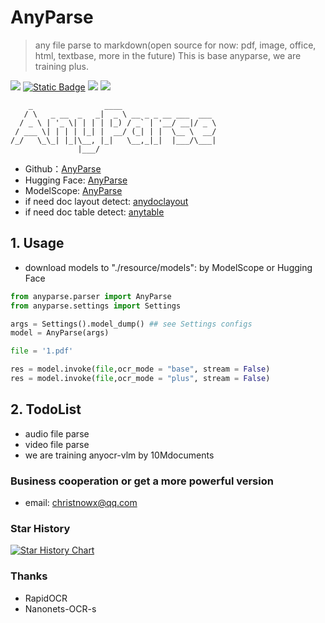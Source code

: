 # AnyParse
> any file parse to markdown(open source for now: pdf, image, office, html, textbase, more in the future)
> This is base anyparse, we are training plus.

<a href="https://huggingface.co/anyforge/anyparse" target="_blank"><img src="https://img.shields.io/badge/%F0%9F%A4%97-HuggingFace-blue"></a>
<a href="https://www.modelscope.cn/models/anyforge/anyparse" target="_blank"><img alt="Static Badge" src="https://img.shields.io/badge/%E9%AD%94%E6%90%AD-ModelScope-blue"></a>
<a href=""><img src="https://img.shields.io/badge/Python->=3.10-aff.svg"></a>
<a href=""><img src="https://img.shields.io/badge/OS-Linux%2C%20Win%2C%20Mac-pink.svg"></a>

```
    _                ____
   / \   _ __  _   _|  _ \ __ _ _ __ ___  ___
  / _ \ | '_ \| | | | |_) / _` | '__/ __|/ _ \
 / ___ \| | | | |_| |  __/ (_| | |  \__ \  __/
/_/   \_\_| |_|\__, |_|   \__,_|_|  |___/\___|
               |___/

```

- Github：[AnyParse](https://github.com/anyforge/anyparse)
- Hugging Face: [AnyParse](https://huggingface.co/anyforge/anyparse)
- ModelScope: [AnyParse](https://www.modelscope.cn/models/anyforge/anyparse)
- if need doc layout detect: [anydoclayout](https://github.com/anyforge/anydoclayout)
- if need doc table detect: [anytable](https://github.com/anyforge/anytable)

## 1. Usage

- download models to "./resource/models": by ModelScope or Hugging Face

```python
from anyparse.parser import AnyParse
from anyparse.settings import Settings

args = Settings().model_dump() ## see Settings configs
model = AnyParse(args)

file = '1.pdf'

res = model.invoke(file,ocr_mode = "base", stream = False)
res = model.invoke(file,ocr_mode = "plus", stream = False)
```

## 2. TodoList
- audio file parse
- video file parse
- we are training anyocr-vlm by 10Mdocuments

### Business cooperation or get a more powerful version
- email: christnowx@qq.com

### Star History

[![Star History Chart](https://api.star-history.com/svg?repos=anyforge/anyparse&type=Date)](https://www.star-history.com/#anyforge/anyparse&Date)

### Thanks
- RapidOCR
- Nanonets-OCR-s
